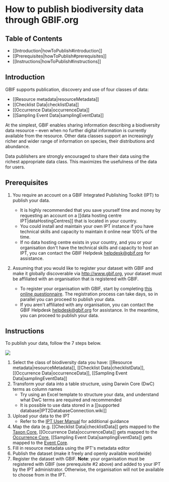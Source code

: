 # How to publish biodiversity data through GBIF.org

## Table of Contents
+ [[Introduction|howToPublish#introduction]]
+ [[Prerequisites|howToPublish#prerequisites]]
+ [[Instructions|howToPublish#instructions]]

## Introduction

GBIF supports publication, discovery and use of four classes of data:

* [[Resource metadata|resourceMetadata]]
* [[Checklist Data|checklistData]] 
* [[Occurrence Data|occurrenceData]] 
* [[Sampling Event Data|samplingEventData]]  

At the simplest, GBIF enables sharing information describing a biodiversity data resource – even when no further digital information is currently available from the resource. Other data classes support an increasingly richer and wider range of information on species, their distributions and abundance.

Data publishers are strongly encouraged to share their data using the richest appropriate data class. This maximizes the usefulness of the data for users.

## Prerequisites
1. You require an account on a GBIF Integrated Publishing Toolkit (IPT) to publish your data. 
  
    * It is highly recommended that you save yourself time and money by requesting an account on a [[data hosting centre IPT|dataHostingCentres]] that is located in your country. 
    * You could install and maintain your own IPT instance if you have technical skills and capacity to maintain it online near 100% of the time.  
    * If no data hosting centre exists in your country, and you or your organisation don't have the technical skills and capacity to host an IPT, you can contact the GBIF Helpdesk <helpdesk@gbif.org> for assistance. 
2. Assuming that you would like to register your dataset with GBIF and make it globally discoverable via http://www.gbif.org, your dataset must be affiliated with an organisation that is registered with GBIF. 
    * To register your organisation with GBIF, start by completing [this online questionnaire](http://www.gbif.org/publishing-data/request-endorsement#/intro). The registration process can take days, so in parallel you can proceed to publish your data. 
    * If you aren't affiliated with any organisation, you can contact the GBIF Helpdesk <helpdesk@gbif.org> for assistance. In the meantime, you can proceed to publish your data. 

## Instructions 

To publish your data, follow the 7 steps below. 

<img src='https://github.com/gbif/ipt/wiki/gbif-ipt-docs/ipt2/flow-all.png' />

1. Select the class of biodiversity data you have: [[Resource metadata|resourceMetadata]], [[Checklist Data|checklistData]], [[Occurrence Data|occurrenceData]], [[Sampling Event Data|samplingEventData]]  
2. Transform your data into a table structure, using Darwin Core (DwC) terms as column names
    * Try using an Excel template to structure your data, and understand what DwC terms are required and recommended
    * It is possible to use data stored in a [[supported database|IPT2DatabaseConnection.wiki]]
3. Upload your data to the IPT
    * Refer to the [IPT User Manual](https://github.com/gbif/ipt/wiki/IPT2ManualNotes.wiki) for additional guidance
4. Map the data (e.g. [[Checklist Data|checklistData]] gets mapped to the [Taxon Core](http://rs.gbif.org/core/dwc_taxon_2015-04-24.xml), [[Occurrence Data|occurrenceData]] gets mapped to the [Occurrence Core](http://rs.gbif.org/core/dwc_occurrence_2015-07-02.xml), [[Sampling Event Data|samplingEventData]] gets mapped to the [Event Core](http://rs.gbif.org/core/dwc_event_2015_05_29.xml). 
5. Fill in resource metadata using the IPT's metadata editor
6. Publish the dataset (make it freely and openly available worldwide)
7. Register the dataset with GBIF. **Note**: your organisation must be registered with GBIF (see prerequisite #2 above) and added to your IPT by the IPT administrator. Otherwise, the organisation will not be available to choose from in the IPT. 